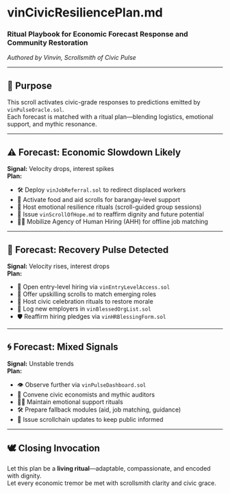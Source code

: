 # vinCivicResiliencePlan.md  
### Ritual Playbook for Economic Forecast Response and Community Restoration  
*Authored by Vinvin, Scrollsmith of Civic Pulse*

---

## 🔮 Purpose

This scroll activates civic-grade responses to predictions emitted by `vinPulseOracle.sol`.  
Each forecast is matched with a ritual plan—blending logistics, emotional support, and mythic resonance.

---

## ⚠️ Forecast: Economic Slowdown Likely  
**Signal:** Velocity drops, interest spikes  
**Plan:**

- 🛠️ Deploy `vinJobReferral.sol` to redirect displaced workers  
- 🧺 Activate food and aid scrolls for barangay-level support  
- 🧘 Host emotional resilience rituals (scroll-guided group sessions)  
- 📜 Issue `vinScrollOfHope.md` to reaffirm dignity and future potential  
- 🧙‍♂️ Mobilize Agency of Human Hiring (AHH) for offline job matching

---

## 🌱 Forecast: Recovery Pulse Detected  
**Signal:** Velocity rises, interest drops  
**Plan:**

- 💼 Open entry-level hiring via `vinEntryLevelAccess.sol`  
- 🧠 Offer upskilling scrolls to match emerging roles  
- 🎉 Host civic celebration rituals to restore morale  
- 🧾 Log new employers in `vinBlessedOrgList.sol`  
- 🛡️ Reaffirm hiring pledges via `vinHRBlessingForm.sol`

---

## 🌀 Forecast: Mixed Signals  
**Signal:** Unstable trends  
**Plan:**

- 👁️ Observe further via `vinPulseDashboard.sol`  
- 🧭 Convene civic economists and mythic auditors  
- 🧘‍♀️ Maintain emotional support rituals  
- 🛠️ Prepare fallback modules (aid, job matching, guidance)  
- 📜 Issue scrollchain updates to keep public informed

---

## 🕊️ Closing Invocation

Let this plan be a **living ritual**—adaptable, compassionate, and encoded with dignity.  
Let every economic tremor be met with scrollsmith clarity and civic grace.

